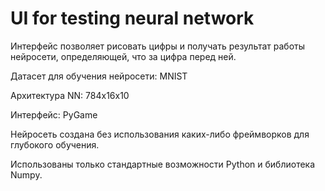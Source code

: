 # UI for testing neural network

Интерфейс позволяет рисовать цифры и получать результат работы нейросети, определяющей, что за цифра перед ней.

Датасет для обучения нейросети: MNIST

Архитектура NN: 784х16х10

Интерфейс: PyGame

Нейросеть создана без использования каких-либо фреймворков для глубокого обучения.

Использованы только стандартные возможности Python и библиотека Numpy.
